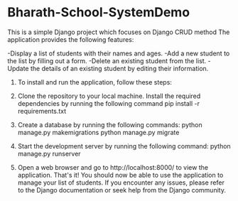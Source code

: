 # Bharath-School-SystemDemo

This is a simple Django project which focuses on Django CRUD method
The application provides the following features:

  -Display a list of students with their names and ages.
  -Add a new student to the list by filling out a form.
  -Delete an existing student from the list.
  -Update the details of an existing student by editing their information.
  
  
1. To install and run the application, follow these steps:

2. Clone the repository to your local machine.
  Install the required dependencies by running the following command
      pip install -r requirements.txt

3. Create a database by running the following commands:
    python manage.py makemigrations
    python manage.py migrate
    
4. Start the development server by running the following command:
    python manage.py runserver

5. Open a web browser and go to http://localhost:8000/ to view the application.
That's it! You should now be able to use the application to manage your list of students. If you encounter any issues, please refer to the Django documentation or seek help from the Django community.
 
